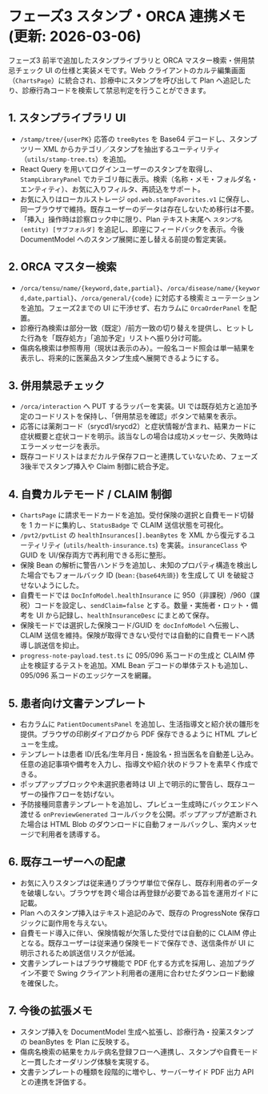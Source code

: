 # フェーズ3 スタンプ・ORCA 連携メモ (更新: 2026-03-06)

フェーズ3 前半で追加したスタンプライブラリと ORCA マスター検索・併用禁忌チェック UI の仕様と実装メモです。Web クライアントのカルテ編集画面（`ChartsPage`）に統合され、診療中にスタンプを呼び出して Plan へ追記したり、診療行為コードを検索して禁忌判定を行うことができます。

## 1. スタンプライブラリ UI
- `/stamp/tree/{userPK}` 応答の `treeBytes` を Base64 デコードし、スタンプツリー XML からカテゴリ／スタンプを抽出するユーティリティ（`utils/stamp-tree.ts`）を追加。
- React Query を用いてログインユーザーのスタンプを取得し、`StampLibraryPanel` でカテゴリ毎に表示。検索（名称・メモ・フォルダ名・エンティティ）、お気に入りフィルタ、再読込をサポート。
- お気に入りはローカルストレージ `opd.web.stampFavorites.v1` に保存し、同一ブラウザで維持。既存ユーザーのデータは存在しないため移行は不要。
- 「挿入」操作時は診察ロック中に限り、Plan テキスト末尾へ `スタンプ名 (entity) [サブフォルダ]` を追記し、即座にフィードバックを表示。今後 DocumentModel へのスタンプ展開に差し替える前提の暫定実装。

## 2. ORCA マスター検索
- `/orca/tensu/name/{keyword,date,partial}`、`/orca/disease/name/{keyword,date,partial}`、`/orca/general/{code}` に対応する検索ミューテーションを追加。フェーズ2までの UI に干渉せず、右カラムに `OrcaOrderPanel` を配置。
- 診療行為検索は部分一致（既定）/前方一致の切り替えを提供し、ヒットした行為を「既存処方」「追加予定」リストへ振り分け可能。
- 傷病名検索は参照専用（現状は表示のみ）。一般名コード照会は単一結果を表示し、将来的に医薬品スタンプ生成へ展開できるようにする。

## 3. 併用禁忌チェック
- `/orca/interaction` へ PUT するラッパーを実装。UI では既存処方と追加予定のコードリストを保持し、「併用禁忌を確認」ボタンで結果を表示。
- 応答には薬剤コード（srycd1/srycd2）と症状情報が含まれ、結果カードに症状概要と症状コードを明示。該当なしの場合は成功メッセージ、失敗時はエラーメッセージを表示。
- 既存コードリストはまだカルテ保存フローと連携していないため、フェーズ3後半でスタンプ挿入や Claim 制御に統合予定。

## 4. 自費カルテモード / CLAIM 制御
- `ChartsPage` に請求モードカードを追加。受付保険の選択と自費モード切替を 1 カードに集約し、`StatusBadge` で CLAIM 送信状態を可視化。
- `/pvt2/pvtList` の `healthInsurances[].beanBytes` を XML から復元するユーティリティ (`utils/health-insurance.ts`) を実装。`insuranceClass` や GUID を UI/保存両方で再利用できる形に整形。
- 保険 Bean の解析に警告ハンドラを追加し、未知のプロパティ構造を検出した場合でもフォールバック ID (`bean:{base64先頭}`) を生成して UI を破綻させないようにした。
- 自費モードでは `DocInfoModel.healthInsurance` に 950（非課税）/960（課税）コードを設定し、`sendClaim=false` とする。数量・実施者・ロット・備考を UI から記録し、`healthInsuranceDesc` にまとめて保存。
- 保険モードでは選択した保険コード/GUID を `docInfoModel` へ伝搬し、CLAIM 送信を維持。保険が取得できない受付では自動的に自費モードへ誘導し誤送信を抑止。
- `progress-note-payload.test.ts` に 095/096 系コードの生成と CLAIM 停止を検証するテストを追加。XML Bean デコードの単体テストも追加し、095/096 系コードのエッジケースを網羅。

## 5. 患者向け文書テンプレート
- 右カラムに `PatientDocumentsPanel` を追加し、生活指導文と紹介状の雛形を提供。ブラウザの印刷ダイアログから PDF 保存できるように HTML プレビューを生成。
- テンプレートは患者 ID/氏名/生年月日・施設名・担当医名を自動差し込み。任意の追記事項や備考を入力し、指導文や紹介状のドラフトを素早く作成できる。
- ポップアップブロックや未選択患者時は UI 上で明示的に警告し、既存ユーザーの操作フローを妨げない。
- 予防接種同意書テンプレートを追加し、プレビュー生成時にバックエンドへ渡せる `onPreviewGenerated` コールバックを公開。ポップアップが遮断された場合は HTML Blob のダウンロードに自動フォールバックし、案内メッセージで利用者を誘導する。

## 6. 既存ユーザーへの配慮
- お気に入りスタンプは従来通りブラウザ単位で保存し、既存利用者のデータを破壊しない。ブラウザを跨ぐ場合は再登録が必要である旨を運用ガイドに記載。
- Plan へのスタンプ挿入はテキスト追記のみで、既存の ProgressNote 保存ロジックに副作用を与えない。
- 自費モード導入に伴い、保険情報が欠落した受付では自動的に CLAIM 停止となる。既存ユーザーは従来通り保険モードで保存でき、送信条件が UI に明示されるため誤送信リスクが低減。
- 文書テンプレートはブラウザ機能で PDF 化する方式を採用し、追加プラグイン不要で Swing クライアント利用者の運用に合わせたダウンロード動線を確保した。

## 7. 今後の拡張メモ
- スタンプ挿入を DocumentModel 生成へ拡張し、診療行為・投薬スタンプの beanBytes を Plan に反映する。
- 傷病名検索の結果をカルテ病名登録フローへ連携し、スタンプや自費モードと一貫したオーダリング体験を実現する。
- 文書テンプレートの種類を段階的に増やし、サーバーサイド PDF 出力 API との連携を評価する。
